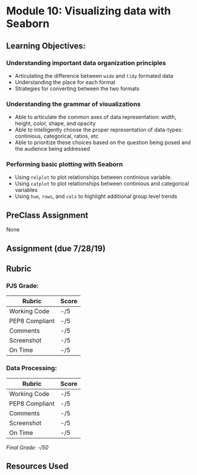 # Module 10: Visualizing data with Seaborn

## Learning Objectives:

### Understanding important data organization principles
 - Articulating the difference between `wide` and `tidy` formated data 
 - Understanding the place for each format
 - Strategies for converting between the two formats

### Understanding the grammar of visualizations
 - Able to articulate the common axes of data representation: width, height, color, shape, and opacity
 - Able to intelligently choose the proper representation of data-types: continious, categorical, ratios, etc
 - Able to prioritize these choices based on the question being posed and the audience being addressed

### Performing basic plotting with Seaborn
 - Using `relplot` to plot relationships between continious variable.
 - Using `catplot` to plot relationships between continious and categorical variables
 - Using `hue`, `rows`, and `cols` to highlight additional group level trends
  
## PreClass Assignment

None
 
## Assignment (due 7/28/19)


## Rubric

### PJS Grade:

|  Rubric        | Score | 
|----------------|-------|
| Working Code   |  -/5  |
| PEP8 Compliant |  -/5  |
| Comments       |  -/5  |
| Screenshot     |  -/5  |
| On Time        |  -/5  |

### Data Processing:

|  Rubric        | Score | 
|----------------|-------|
| Working Code   |  -/5  |
| PEP8 Compliant |  -/5  |
| Comments       |  -/5  |
| Screenshot     |  -/5  |
| On Time        |  -/5  |

*Final Grade: -/50*

## Resources Used

